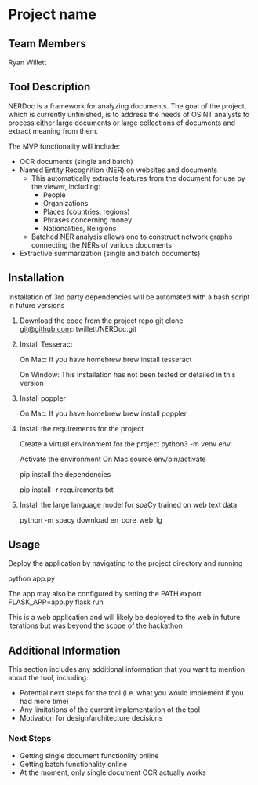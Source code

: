 # Project name

## Team Members
Ryan Willett

## Tool Description
NERDoc is a framework for analyzing documents. The goal of the project, which is currently unfinished, is to address the needs of OSINT analysts to process either large documents or large collections of documents and extract meaning from them.

The MVP functionality will include:
- OCR documents (single and batch)
- Named Entity Recognition (NER) on websites and documents
    - This automatically extracts features from the document for use by the viewer, including:
        - People
        - Organizations
        - Places (countries, regions)
        - Phrases concerning money
        - Nationalities, Religions
    - Batched NER analysis allows one to construct network graphs connecting the NERs of various documents
- Extractive summarization (single and batch documents)
## Installation

Installation of 3rd party dependencies will be automated with a bash script in future versions

1. Download the code from the project repo
        git clone git@github.com:rtwillett/NERDoc.git

2. Install Tesseract

    On Mac: 
        If you have homebrew
            brew install tesseract

    On Window: This installation has not been tested or detailed in this version

3. Install poppler

    On Mac: 
        If you have homebrew
            brew install poppler

4. Install the requirements for the project

    Create a virtual environment for the project
    python3 -m venv env

    Activate the environment
    On Mac
        source env/bin/activate

    pip install the dependencies

    pip install -r requirements.txt

5. Install the large language model for spaCy trained on web text data

    python -m spacy download en_core_web_lg

## Usage

Deploy the application by navigating to the project directory and running

python app.py

The app may also be configured by setting the PATH
    export FLASK_APP=app.py
    flask run

This is a web application and will likely be deployed to the web in future iterations but was beyond the scope of the hackathon

## Additional Information
This section includes any additional information that you want to mention about the tool, including:
- Potential next steps for the tool (i.e. what you would implement if you had more time)
- Any limitations of the current implementation of the tool
- Motivation for design/architecture decisions

### Next Steps
- Getting single document functionlity online
- Getting batch functionality online
- At the moment, only single document OCR actually works